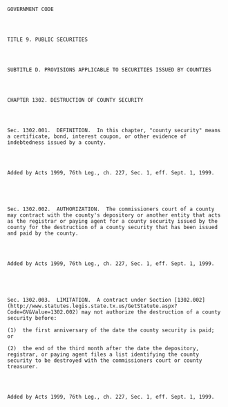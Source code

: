 ﻿
    
    
    	
    					
    
    
    GOVERNMENT CODE
    
      
    
    
    TITLE 9. PUBLIC SECURITIES
    
      
    
    
    SUBTITLE D. PROVISIONS APPLICABLE TO SECURITIES ISSUED BY COUNTIES
    
      
    
    
    CHAPTER 1302. DESTRUCTION OF COUNTY SECURITY
    
      
    
    
    Sec. 1302.001.  DEFINITION.  In this chapter, "county security" means a certificate, bond, interest coupon, or other evidence of indebtedness issued by a county.
    
    
    
    
    Added by Acts 1999, 76th Leg., ch. 227, Sec. 1, eff. Sept. 1, 1999.
    
    
    
    
    
    Sec. 1302.002.  AUTHORIZATION.  The commissioners court of a county may contract with the county's depository or another entity that acts as the registrar or paying agent for a county security issued by the county for the destruction of a county security that has been issued and paid by the county.
    
    
    
    
    Added by Acts 1999, 76th Leg., ch. 227, Sec. 1, eff. Sept. 1, 1999.
    
    
    
    
    
    Sec. 1302.003.  LIMITATION.  A contract under Section [1302.002](http://www.statutes.legis.state.tx.us/GetStatute.aspx?Code=GV&Value=1302.002) may not authorize the destruction of a county security before:
    
    (1)  the first anniversary of the date the county security is paid;  or
    
    (2)  the end of the third month after the date the depository, registrar, or paying agent files a list identifying the county security to be destroyed with the commissioners court or county treasurer.
    
    
    
    
    Added by Acts 1999, 76th Leg., ch. 227, Sec. 1, eff. Sept. 1, 1999.
    
    
    
    
    				
